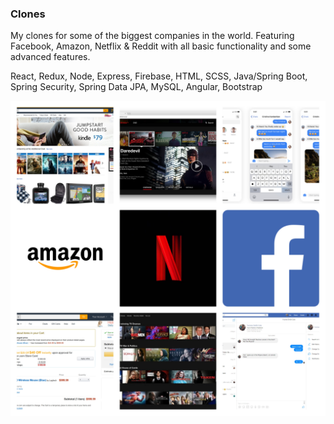 ### Clones

My clones for some of the biggest companies in the world.  Featuring Facebook, Amazon, Netflix & Reddit with all basic functionality and some advanced features.

React, Redux, Node, Express, Firebase, HTML, SCSS, Java/Spring
Boot, Spring Security, Spring Data JPA, MySQL, Angular, Bootstrap

![Collage](/faang-clones-collage.jpg)
